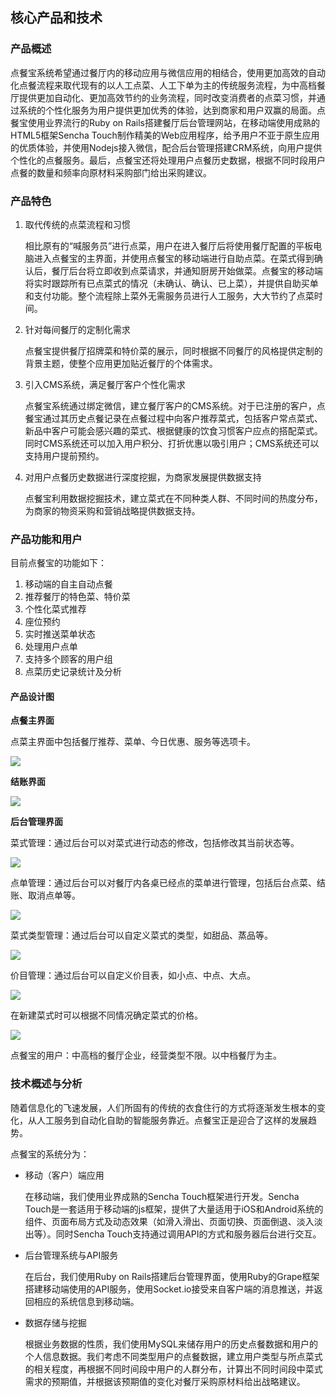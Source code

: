 ## 核心产品和技术

### 产品概述

点餐宝系统希望通过餐厅内的移动应用与微信应用的相结合，使用更加高效的自动化点餐流程来取代现有的以人工点菜、人工下单为主的传统服务流程，为中高档餐厅提供更加自动化、更加高效节约的业务流程，同时改变消费者的点菜习惯，并通过系统的个性化服务为用户提供更加优秀的体验，达到商家和用户双赢的局面。点餐宝使用业界流行的Ruby on Rails搭建餐厅后台管理网站，在移动端使用成熟的HTML5框架Sencha Touch制作精美的Web应用程序，给予用户不亚于原生应用的优质体验，并使用Nodejs接入微信，配合后台管理搭建CRM系统，向用户提供个性化的点餐服务。最后，点餐宝还将处理用户点餐历史数据，根据不同时段用户点餐的数量和频率向原材料采购部门给出采购建议。

### 产品特色

1. 取代传统的点菜流程和习惯

	相比原有的“喊服务员”进行点菜，用户在进入餐厅后将使用餐厅配置的平板电脑进入点餐宝的主界面，并使用点餐宝的移动端进行自助点菜。在菜式得到确认后，餐厅后台将立即收到点菜请求，并通知厨房开始做菜。点餐宝的移动端将实时跟踪所有已点菜式的情况（未确认、确认、已上菜），并提供自助买单和支付功能。整个流程除上菜外无需服务员进行人工服务，大大节约了点菜时间。

2. 针对每间餐厅的定制化需求

	点餐宝提供餐厅招牌菜和特价菜的展示，同时根据不同餐厅的风格提供定制的背景主题，使整个应用更加贴近餐厅的个体需求。

3. 引入CMS系统，满足餐厅客户个性化需求

	点餐宝系统通过绑定微信，建立餐厅客户的CMS系统。对于已注册的客户，点餐宝通过其历史点餐记录在点餐过程中向客户推荐菜式，包括客户常点菜式、新品中客户可能会感兴趣的菜式、根据健康的饮食习惯客户应点的搭配菜式。同时CMS系统还可以加入用户积分、打折优惠以吸引用户；CMS系统还可以支持用户提前预约。

4. 对用户点餐历史数据进行深度挖掘，为商家发展提供数据支持

	点餐宝利用数据挖掘技术，建立菜式在不同种类人群、不同时间的热度分布，为商家的物资采购和营销战略提供数据支持。

### 产品功能和用户

目前点餐宝的功能如下：

1. 移动端的自主自动点餐
2. 推荐餐厅的特色菜、特价菜
3. 个性化菜式推荐
4. 座位预约
5. 实时推送菜单状态
6. 处理用户点单
7. 支持多个顾客的用户组
8. 点菜历史记录统计及分析

#### 产品设计图


**点餐主界面**

点菜主界面中包括餐厅推荐、菜单、今日优惠、服务等选项卡。

![](./images/menu.jpg)

**结账界面**

![](./images/checkout-view.jpg)

**后台管理界面**

菜式管理：通过后台可以对菜式进行动态的修改，包括修改其当前状态等。

![](./images/backend.png)

点单管理：通过后台可以对餐厅内各桌已经点的菜单进行管理，包括后台点菜、结账、取消点单等。

![](./images/backend2.png)

菜式类型管理：通过后台可以自定义菜式的类型，如甜品、蒸品等。

![](./images/backend3.png)

价目管理：通过后台可以自定义价目表，如小点、中点、大点。

![](./images/price1.png)

在新建菜式时可以根据不同情况确定菜式的价格。

![](./images/price2.png)

点餐宝的用户：中高档的餐厅企业，经营类型不限。以中档餐厅为主。

### 技术概述与分析

随着信息化的飞速发展，人们所固有的传统的衣食住行的方式将逐渐发生根本的变化，从人工服务到自动化自助的智能服务靠近。点餐宝正是迎合了这样的发展趋势。

点餐宝的系统分为：

* 移动（客户）端应用

	在移动端，我们使用业界成熟的Sencha Touch框架进行开发。Sencha Touch是一套适用于移动端的js框架，提供了大量适用于iOS和Android系统的组件、页面布局方式及动态效果（如滑入滑出、页面切换、页面倒退、淡入淡出等）。同时Sencha Touch支持通过调用API的方式和服务器后台进行交互。
	
* 后台管理系统与API服务

	在后台，我们使用Ruby on Rails搭建后台管理界面，使用Ruby的Grape框架搭建移动端使用的API服务，使用Socket.io接受来自客户端的消息推送，并返回相应的系统信息到移动端。
	
* 数据存储与挖掘

	根据业务数据的性质，我们使用MySQL来储存用户的历史点餐数据和用户的个人信息数据。我们考虑不同类型用户的点餐数据，建立用户类型与所点菜式的相关程度，再根据不同时间段中用户的人群分布，计算出不同时间段中菜式需求的预期值，并根据该预期值的变化对餐厅采购原材料给出战略建议。
